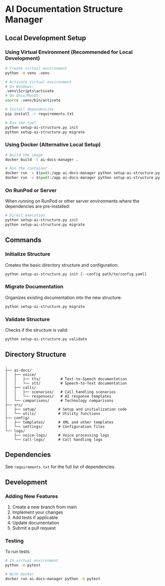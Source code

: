 # AI Documentation Structure Manager

## Local Development Setup

### Using Virtual Environment (Recommended for Local Development)
```bash
# Create virtual environment
python -m venv .venv

# Activate virtual environment
# On Windows:
.venv\Scripts\activate
# On Unix/MacOS:
source .venv/bin/activate

# Install dependencies
pip install -r requirements.txt

# Run the tool
python setup-ai-structure.py init
python setup-ai-structure.py migrate
```

### Using Docker (Alternative Local Setup)
```bash
# Build the image
docker build -t ai-docs-manager .

# Run the container
docker run -v $(pwd):/app ai-docs-manager python setup-ai-structure.py init
docker run -v $(pwd):/app ai-docs-manager python setup-ai-structure.py migrate
```

### On RunPod or Server
When running on RunPod or other server environments where the dependencies are pre-installed:
```bash
# Direct execution
python setup-ai-structure.py init
python setup-ai-structure.py migrate
```

## Commands

### Initialize Structure
Creates the basic directory structure and configuration:
```bash
python setup-ai-structure.py init [--config path/to/config.yaml]
```

### Migrate Documentation
Organizes existing documentation into the new structure:
```bash
python setup-ai-structure.py migrate
```

### Validate Structure
Checks if the structure is valid:
```bash
python setup-ai-structure.py validate
```

## Directory Structure

```
.
├── ai-docs/
│   ├── voice/
│   │   ├── tts/         # Text-to-Speech documentation
│   │   └── stt/         # Speech-to-Text documentation
│   ├── calls/
│   │   ├── scenarios/   # Call handling scenarios
│   │   └── responses/   # AI response templates
│   └── comparisons/     # Technology comparisons
├── src/
│   ├── setup/          # Setup and initialization code
│   └── utils/          # Utility functions
├── config/
│   ├── templates/      # XML and other templates
│   └── settings/       # Configuration files
└── logs/
    ├── voice-logs/     # Voice processing logs
    └── call-logs/      # Call handling logs
```

## Dependencies
See `requirements.txt` for the full list of dependencies.

## Development

### Adding New Features
1. Create a new branch from main
2. Implement your changes
3. Add tests if applicable
4. Update documentation
5. Submit a pull request

### Testing
To run tests:
```bash
# In virtual environment
python -m pytest

# With Docker
docker run ai-docs-manager python -m pytest